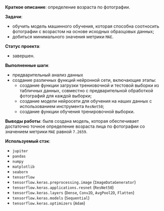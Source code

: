 **Краткое описание**: определение возраста по фотографии.

**Задачи**:
- обучить модель машинного обучения, которая способна соотносить фотографии с 
возрастом на основе исходных образцовых данных;
- добиться минимального значения метрики `MAE`.

**Статус проекта**:
- завершен.

**Выполненные шаги**:
- предварительный анализ данных
- создание различных функций нейронной сети, включающие этапы:
    - создание функции загрузки трениовочной и тестовой выборки из табличных данных, 
    совместно с предварительной обработкой фотографий для каждой выборки;
    - создание модели нейросети для обучения на наших данных с использованием инструмента `ResNet50`;
    - создание функции обучения тренировочной выборки.

**Выводы работы**: 
былв создана модель, которая обеспечивает достаточно
точное определение возраста лица по фотографии со значением метрики `MAE` равной `7.2659`.

**Используемый стэк**:
- `jupiter`
- `pandas`
- `numpy`
- `matplotlib`
- `seaborn`
- `tensorflow`
- `tensorflow.keras.preprocessing.image` (`ImageDataGenerator`)
- `tensorflow.keras.applications.resnet` (`ResNet50`)
- `tensorflow.keras.layers` (`Dense`, `Conv2D`, `AvgPool2D`, `Flatten`)
- `tensorflow.keras.models` (`Sequential`)
- `tensorflow.keras.optimizers` (`Adam`)
